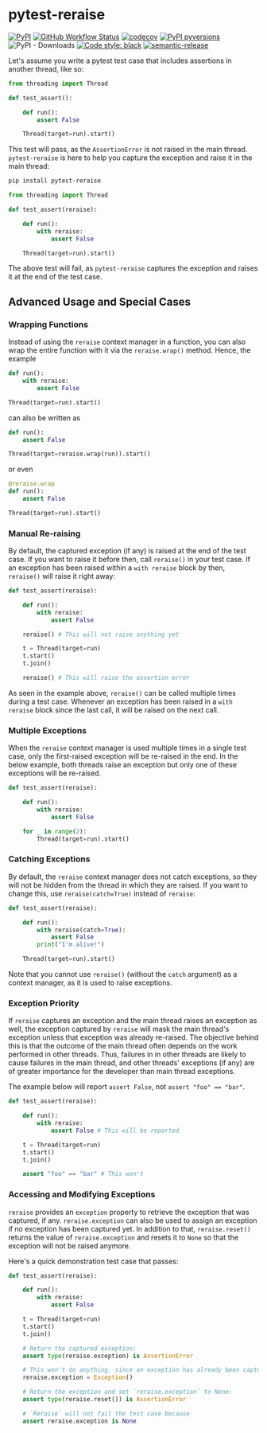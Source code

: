# pytest-reraise

[![PyPI](https://img.shields.io/pypi/v/pytest-reraise)](https://pypi.python.org/pypi/pytest-reraise/)
[![GitHub Workflow Status](https://img.shields.io/github/workflow/status/bjoluc/pytest-reraise/build)](https://github.com/bjoluc/pytest-reraise/actions)
[![codecov](https://codecov.io/gh/bjoluc/pytest-reraise/branch/main/graph/badge.svg)](https://codecov.io/gh/bjoluc/pytest-reraise)
[![PyPI pyversions](https://img.shields.io/pypi/pyversions/pytest-reraise)](https://pypi.python.org/pypi/pytest-reraise/)
![PyPI - Downloads](https://img.shields.io/pypi/dm/pytest-reraise)
[![Code style: black](https://img.shields.io/badge/code%20style-black-000000)](https://github.com/psf/black)
[![semantic-release](https://img.shields.io/badge/%20%20%F0%9F%93%A6%F0%9F%9A%80-semantic--release-e10079)](https://github.com/bjoluc/semantic-release-config-poetry)

Let's assume you write a pytest test case that includes assertions in another thread, like so:

```python
from threading import Thread

def test_assert():

    def run():
        assert False

    Thread(target=run).start()
```

This test will pass, as the `AssertionError` is not raised in the main thread.
`pytest-reraise` is here to help you capture the exception and raise it in the main thread:

```sh
pip install pytest-reraise
```

```python
from threading import Thread

def test_assert(reraise):

    def run():
        with reraise:
            assert False

    Thread(target=run).start()
```

The above test will fail, as `pytest-reraise` captures the exception and raises it at the end of the test case.

## Advanced Usage and Special Cases

### Wrapping Functions

Instead of using the `reraise` context manager in a function, you can also wrap the entire function with it via the `reraise.wrap()` method.
Hence, the example
```python
def run():
    with reraise:
        assert False

Thread(target=run).start()
```
can also be written as
```python
def run():
    assert False

Thread(target=reraise.wrap(run)).start()
```
or even
```python
@reraise.wrap
def run():
    assert False

Thread(target=run).start()
```

### Manual Re-raising

By default, the captured exception (if any) is raised at the end of the test case.
If you want to raise it before then, call `reraise()` in your test case.
If an exception has been raised within a `with reraise` block by then, `reraise()` will raise it right away:

```python
def test_assert(reraise):

    def run():
        with reraise:
            assert False

    reraise() # This will not raise anything yet

    t = Thread(target=run)
    t.start()
    t.join()

    reraise() # This will raise the assertion error
```

As seen in the example above, `reraise()` can be called multiple times during a test case. Whenever an exception has been raised in a `with reraise` block since the last call, it will be raised on the next call.

### Multiple Exceptions

When the `reraise` context manager is used multiple times in a single test case, only the first-raised exception will be re-raised in the end.
In the below example, both threads raise an exception but only one of these exceptions will be re-raised.

```python
def test_assert(reraise):

    def run():
        with reraise:
            assert False

    for _ in range(2):
        Thread(target=run).start()
```

### Catching Exceptions

By default, the `reraise` context manager does not catch exceptions, so they will not be hidden from the thread in which they are raised.
If you want to change this, use `reraise(catch=True)` instead of `reraise`:

```python
def test_assert(reraise):

    def run():
        with reraise(catch=True):
            assert False
        print("I'm alive!")

    Thread(target=run).start()
```

Note that you cannot use `reraise()` (without the `catch` argument) as a context manager, as it is used to raise exceptions.

### Exception Priority

If `reraise` captures an exception and the main thread raises an exception as well, the exception captured by `reraise` will mask the main thread's exception unless that exception was already re-raised.
The objective behind this is that the outcome of the main thread often depends on the work performed in other threads.
Thus, failures in in other threads are likely to cause failures in the main thread, and other threads' exceptions (if any) are of greater importance for the developer than main thread exceptions.

The example below will report `assert False`, not `assert "foo" == "bar"`.

```python
def test_assert(reraise):

    def run():
        with reraise:
            assert False # This will be reported

    t = Thread(target=run)
    t.start()
    t.join()

    assert "foo" == "bar" # This won't
```

### Accessing and Modifying Exceptions

`reraise` provides an `exception` property to retrieve the exception that was captured, if any.
`reraise.exception` can also be used to assign an exception if no exception has been captured yet.
In addition to that, `reraise.reset()` returns the value of `reraise.exception` and resets it to `None` so that the exception will not be raised anymore.

Here's a quick demonstration test case that passes:

```python
def test_assert(reraise):

    def run():
        with reraise:
            assert False

    t = Thread(target=run)
    t.start()
    t.join()

    # Return the captured exception:
    assert type(reraise.exception) is AssertionError

    # This won't do anything, since an exception has already been captured:
    reraise.exception = Exception()

    # Return the exception and set `reraise.exception` to None:
    assert type(reraise.reset()) is AssertionError

    # `Reraise` will not fail the test case because
    assert reraise.exception is None
```
